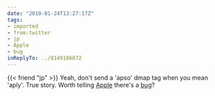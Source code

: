 ```yaml
---
date: "2010-01-24T13:27:17Z"
tags:
- imported
- from-twitter
- jp
- Apple
- bug
inReplyTo: ../8149186872
---
```

{{< friend "jp" >}} Yeah, don't send a 'apso' dmap tag when you mean 'aply'. True story. Worth telling [Apple](/tags/Apple) there's a [bug](/tags/bug)?
